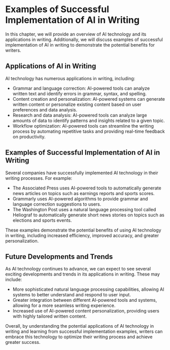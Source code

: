 Examples of Successful Implementation of AI in Writing
===================================================================================================================

In this chapter, we will provide an overview of AI technology and its applications in writing. Additionally, we will discuss examples of successful implementation of AI in writing to demonstrate the potential benefits for writers.

Applications of AI in Writing
-----------------------------

AI technology has numerous applications in writing, including:

* Grammar and language correction: AI-powered tools can analyze written text and identify errors in grammar, syntax, and spelling.
* Content creation and personalization: AI-powered systems can generate written content or personalize existing content based on user preferences and data analysis.
* Research and data analysis: AI-powered tools can analyze large amounts of data to identify patterns and insights related to a given topic.
* Workflow optimization: AI-powered tools can streamline the writing process by automating repetitive tasks and providing real-time feedback on productivity.

Examples of Successful Implementation of AI in Writing
------------------------------------------------------

Several companies have successfully implemented AI technology in their writing processes. For example:

* The Associated Press uses AI-powered tools to automatically generate news articles on topics such as earnings reports and sports scores.
* Grammarly uses AI-powered algorithms to provide grammar and language correction suggestions to users.
* The Washington Post uses a natural language processing tool called Heliograf to automatically generate short news stories on topics such as elections and sports events.

These examples demonstrate the potential benefits of using AI technology in writing, including increased efficiency, improved accuracy, and greater personalization.

Future Developments and Trends
------------------------------

As AI technology continues to advance, we can expect to see several exciting developments and trends in its applications in writing. These may include:

* More sophisticated natural language processing capabilities, allowing AI systems to better understand and respond to user input.
* Greater integration between different AI-powered tools and systems, allowing for a more seamless writing experience.
* Increased use of AI-powered content personalization, providing users with highly tailored written content.

Overall, by understanding the potential applications of AI technology in writing and learning from successful implementation examples, writers can embrace this technology to optimize their writing process and achieve greater success.
